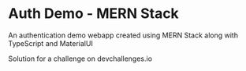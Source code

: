 # Auth Demo - MERN Stack

An authentication demo webapp created using MERN Stack along with TypeScript and MaterialUI

Solution for a challenge on devchallenges.io